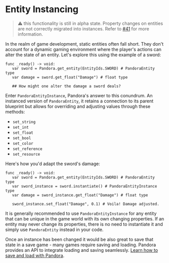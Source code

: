 # Entity Instancing

> ⚠️ this functionality is still in alpha state. Property changes on entities are not correctly migrated into instances. Refer to [#41](https://github.com/bitbrain/pandora/issues/41) for more information.

In the realm of game development, static entities often fall short. They don't account for a dynamic gaming environment where the player's actions can alter the state of an entity. Let's explore this using the example of a sword:
```gdscript
func _ready() -> void:
   var sword = Pandora.get_entity(EntityIds.SWORD) # PandoraEntity type
   var damage = sword.get_float("Damage") # float type

   ## How might one alter the damage a sword deals?
```
Enter `PandoraEntityInstance`, Pandora's answer to this conundrum. An instanced version of `PandoraEntity`, it retains a connection to its parent blueprint but allows for overriding and adjusting values through these methods:

- `set_string`
- `set_int`
- `set_float`
- `set_bool`
- `set_color`
- `set_reference`
- `set_resource`

Here's how you'd adapt the sword's damage:

```gdscript
func _ready() -> void:
   var sword = Pandora.get_entity(EntityIds.SWORD) # PandoraEntity type
   var sword_instance = sword.instantiate() # PandoraEntityInstance type
   var damage = sword_instance.get_float("Damage") # float type
   
   sword_instance.set_float("Damage", 0.1) # Voila! Damage adjusted.
```
It is generally recommended to use `PandoraEntityInstance` for any entity that can be unique in the game world with its own changing properties. If an entity may never change its properties, there is no need to instantiate it and simply use `PandoraEntity` instead in your code.

Once an instance has been changed it would be also great to save that state in a save game - many games require saving and loading. Pandora provides an API to integrate loading and saving seamlessly. [Learn how to save and load with Pandora](/api/saveload.md).